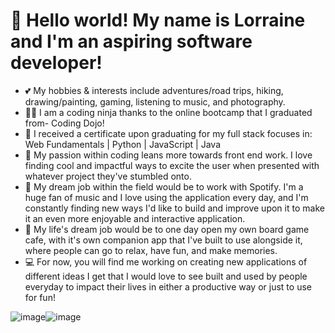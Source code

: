 # 👋 Hello world! My name is Lorraine and I'm an aspiring software developer!
- 💕 My hobbies & interests include adventures/road trips, hiking, drawing/painting, gaming, listening to music, and photography. 
- 🐱‍👤 I am a coding ninja thanks to the online bootcamp that I graduated from- Coding Dojo!
- 📃 I received a certificate upon graduating for my full stack focuses in: Web Fundamentals | Python | JavaScript | Java
- 💖 My passion within coding leans more towards front end work. I love finding cool and impactful ways to excite the user when presented with whatever project they've stumbled onto.
- 💭 My dream job within the field would be to work with Spotify. I'm a huge fan of music and I love using the application every day, and I'm constantly finding new ways I'd like to build and improve upon it to make it an even more enjoyable and interactive application.
- 🎲 My life's dream job would be to one day open my own board game cafe, with it's own companion app that I've built to use alongside it, where people can go to relax, have fun, and make memories.
- 💻 For now, you will find me working on creating new applications of different ideas I get that I would love to see built and used by people everyday to impact their lives in either a productive way or just to use for fun!


![image](https://github.com/rubyrain44/rubyrain44/assets/107738367/82e828dc-178a-4155-80fa-4ef4504b2580)![image](https://github.com/rubyrain44/rubyrain44/assets/107738367/b1c330ee-25e1-405d-85a6-b00a0f899bc0)


<!---
rubyrain44/rubyrain44 is a ✨ special ✨ repository because its `README.md` (this file) appears on your GitHub profile.
You can click the Preview link to take a look at your changes.
--->
